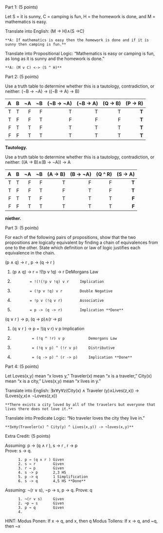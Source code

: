 Part 1: (5 points)

Let S = it is sunny, C = camping is fun, H = the homework is
done, and M = mathematics is easy.

  Translate into English: (M → H)∧(S →C)
    
    **A: If mathematics is easy then the homework is done and if it is sunny then camping is fun.**
    
   Translate into Propositional Logic: “Mathematics is easy or camping is fun, as long as it is sunny and the homework is done.”
        
    **A: (M v C) <-> (S ^ H)**
        
        
Part 2: (5 points)

Use a truth table to determine whether this is a tautology, contradiction, or neither: (¬B → ¬A) → ((¬B → A) → B)  

| A   | B | ¬A | ¬B | (¬B -> ¬A) | (¬B -> A) | (Q -> B) | (P -> R) |  
| ---: | ---: | ---: | ---: | ---: | ---: | ---: | ---: |  
| T | T |  F |  F |	         T |         T |        T |       **T**|  
| T | F |  F |  T |	         F |         F |        F |       **T**|  
| F | T |  T |  F |	         T |         T |        T |       **T**|  
| F | F |  T |  T |	         T |	     T |        T |       **T**|  
  
   **Tautology.**
    
Use a truth table to determine whether this is a tautology, contradiction, or neither: ((A → B)∧(B → ¬A)) → A  
  
   |A| 	B| 	¬A| 	¬B| (A -> B)|  (B -> ¬A)| 	(Q ^ R)|    (S -> A)|
   | ---: | ---: | ---: | ---: | ---: | ---: | ---: | ---: |  
   |T| 	T| 	 F| 	 F| 	   T| 		   F|         F|       **T**|
   |T| 	F| 	 F| 	 T| 	   F| 		   T|         F|       **T**|
   |F| 	T| 	 T| 	 F|        T| 		   T|         T|       **F**|
   |F| 	F| 	 T| 	 T|        T| 		   T|         T|       **F**|
    
   **niether.**  
    
    
Part 3: (5 points)

For each of the following pairs of propositions, show that the
two propositions are logically equivalent by finding a chain of equivalences from one
to the other. State which definition or law of logic justifies each equivalence in the
chain.  

 (p ∧ q) → r , p → (q → r )
    
 1. (p ∧ q) → r = !(!p v !q) -> r      DeMorgans Law
 2.             = !(!(!p v !q) v r     Implication
 3.             = (!p v !q) v r        Double Negative
 4.             = !p v (!q v r)        Associative
 5.             = p -> (q -> r)        Implication **Done**

    
 (q ∨ r ) → p, (q → p)∧(r → p)
    
 1. (q ∨ r ) → p = !(q v r) v p            Implication
 2.              = (!q ^ !r) v p           Demorgans Law
 3.              = (!q v p) ^ (!r v p)     Distributive
 4.              = (q -> p) ^ (r -> p)     Implication **Done**
     

Part 4: (5 points)

Let Loves(x,y) mean “x loves y,” Traveler(x) mean “x is a traveler,”
City(x) mean “x is a city,” Lives(x,y) mean “x lives in y.”

 Translate into English: ∃x∀y∀z(City(x) ∧ Traveler (y)∧Lives(z,x)) → (Loves(y,x)∧ ¬Loves(z,x))  

    **There exists a city loved by all of the travelers but everyone that lives there does not love it.**  
   
 Translate into Predicate Logic: “No traveler loves the city they live in.”  
    
    **∃x∀y(Traveler(x) ^ City(y) ^ Lives(x,y)) -> ¬loves(x,y)**  
   
Extra Credit: (5 points)

Assuming: p → (q ∧ r ), s → r , r → p  
Prove: s → q. 
          
          1. p → (q ∧ r ) Given  
          2. s → r        Given  
          3. r → p        Given  
          4. s -> p       2,3 HS  
          5. p -> q       1 Simplification  
          6. s -> q       4,5 HS **Done**
         
          
          
Assuming: ¬(r ∨ s), ¬p → s, p → q. 
Prove: q  

          1. ¬(r ∨ s)     Given  
          2. ¬p → s       Given  
          3. p → q        Given  
          4. 
    

HINT:
Modus Ponen: If x -> q, and x, then q
Modus Tollens: If x -> q, and ~q, then ~x
